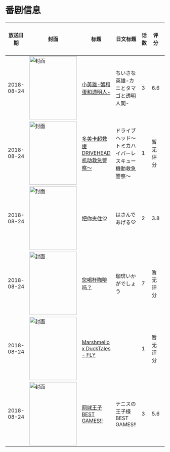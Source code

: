 # 番剧信息

|放送日期|封面|标题|日文标题|话数|评分|评分人数|
|---|---|---|---|---|---|---|
|2018-08-24|<img src="//lain.bgm.tv/pic/cover/c/38/35/241441_o3As7.jpg" alt="封面" style="width:150px;height:200px;object-fit:cover;">|[小英雄-蟹和蛋和透明人-](https://bangumi.tv/subject/241441)|ちいさな英雄-カニとタマゴと透明人間-|3|6.6|194人评分|
|2018-08-24|<img src="//lain.bgm.tv/pic/cover/c/f3/b8/247819_3eBp9.jpg" alt="封面" style="width:150px;height:200px;object-fit:cover;">|[多美卡超救援 DRIVEHEAD 机动救急警察〜](https://bangumi.tv/subject/247819)|ドライブヘッド〜トミカハイパーレスキュー 機動救急警察〜|1|暂无评分|少于10人评分|
|2018-08-24|<img src="/img/no_icon_subject.png" alt="封面" style="width:150px;height:200px;object-fit:cover;">|[把你夹住♡](https://bangumi.tv/subject/249227)|はさんであげる♡|2|3.8|113人评分|
|2018-08-24|<img src="//lain.bgm.tv/pic/cover/c/c7/c2/258274_SNw0t.jpg" alt="封面" style="width:150px;height:200px;object-fit:cover;">|[您喝杯咖啡吗？](https://bangumi.tv/subject/258274)|珈琲いかがでしょう|7|暂无评分|少于10人评分|
|2018-08-24|<img src="//lain.bgm.tv/pic/cover/c/47/4e/526374_3HYt6.jpg" alt="封面" style="width:150px;height:200px;object-fit:cover;">|[Marshmello x DuckTales - FLY](https://bangumi.tv/subject/526374)||1|暂无评分|少于10人评分|
|2018-08-24|<img src="//lain.bgm.tv/pic/cover/c/f3/6d/232715_11VB3.jpg" alt="封面" style="width:150px;height:200px;object-fit:cover;">|[网球王子 BEST GAMES!!](https://bangumi.tv/subject/232715)|テニスの王子様 BEST GAMES!!|3|5.6|43人评分|
